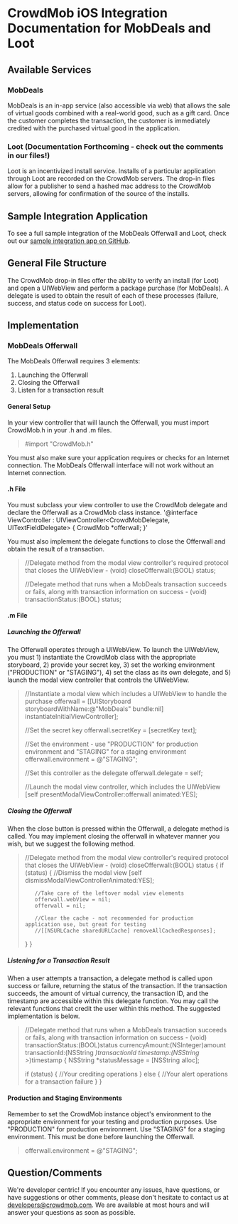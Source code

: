 # CrowdMob iOS Integration Documentation for MobDeals and Loot

## Available Services
### MobDeals
MobDeals is an in-app service (also accessible via web) that allows the sale of virtual goods combined with a real-world good, such as a gift card.  Once the customer completes the transaction, the customer is immediately credited with the purchased virtual good in the application.

### Loot (Documentation Forthcoming - check out the comments in our files!)
Loot is an incentivized install service. Installs of a particular application through Loot are recorded on the CrowdMob servers. The drop-in files allow for a publisher to send a hashed mac address to the CrowdMob servers, allowing for confirmation of the source of the installs.

## Sample Integration Application
To see a full sample integration of the MobDeals Offerwall and Loot, check out our [sample integration app on GitHub](https://github.com/crowdmob/ios-sample-integration).

## General File Structure
The CrowdMob drop-in files offer the ability to verify an install (for Loot) and open a UIWebView and perform a package purchase (for MobDeals). A delegate is used to obtain the result of each of these processes (failure, success, and status code on success for Loot).

## Implementation
### MobDeals Offerwall
The MobDeals Offerwall requires 3 elements:
1. Launching the Offerwall
2. Closing the Offerwall
3. Listen for a transaction result

#### General Setup
In your view controller that will launch the Offerwall, you must import CrowdMob.h in your .h and .m files.
>\#import "CrowdMob.h"

You must also make sure your application requires or checks for an Internet connection. The MobDeals Offerwall interface will not work without an Internet connection.

#### .h File
You must subclass your view controller to use the CrowdMob delegate and declare the Offerwall as a CrowdMob class instance.
'@interface ViewController : UIViewController<CrowdMobDelegate, UITextFieldDelegate>
{
    CrowdMob *offerwall;
}'

You must also implement the delegate functions to close the Offerwall and obtain the result of a transaction.
>//Delegate method from the modal view controller's required protocol that closes the UIWebView
>\- (void) closeOfferwall:(BOOL) status;
>
>//Delegate method that runs when a MobDeals transaction succeeds or fails, along with transaction information on success
>\- (void) transactionStatus:(BOOL) status;

#### .m File
##### Launching the Offerwall
The Offerwall operates through a UIWebView. To launch the UIWebView, you must 1) instantiate the CrowdMob class with the appropriate storyboard, 2) provide your secret key, 3) set the working environment ("PRODUCTION" or "STAGING"), 4) set the class as its own delegate, and 5) launch the modal view controller that controls the UIWebView.
>//Instantiate a modal view which includes a UIWebView to handle the purchase
>offerwall = [[UIStoryboard storyboardWithName:@"MobDeals" bundle:nil] instantiateInitialViewController];
>
>//Set the secret key
>offerwall.secretKey = [secretKey text];
>
>//Set the environment - use "PRODUCTION" for production environment and "STAGING" for a staging environment
>offerwall.environment = @"STAGING";
>
>//Set this controller as the delegate
>offerwall.delegate = self;
>
>//Launch the modal view controller, which includes the UIWebView
>[self presentModalViewController:offerwall animated:YES];

##### Closing the Offerwall
When the close button is pressed within the Offerwall, a delegate method is called. You may implement closing the offerwall in whatever manner you wish, but we suggest the following method.
>//Delegate method from the modal view controller's required protocol that closes the UIWebView
>\- (void) closeOfferwall:(BOOL) status
>{
>    if (status) {
>        //Dismiss the modal view
>        [self dismissModalViewControllerAnimated:YES];
>        
>        //Take care of the leftover modal view elements
>        offerwall.webView = nil;
>        offerwall = nil;
>        
>        //Clear the cache - not recommended for production application use, but great for testing
>        //[[NSURLCache sharedURLCache] removeAllCachedResponses];
>    }
>}

##### Listening for a Transaction Result
When a user attempts a transaction, a delegate method is called upon success or failure, returning the status of the transaction. If the transaction succeeds, the amount of virtual currency, the transaction ID, and the timestamp are accessible within this delegate function. You may call the relevant functions that credit the user within this method. The suggested implementation is below.
>//Delegate method that runs when a MobDeals transaction succeeds or fails, along with transaction information on success
>\- (void) transactionStatus:(BOOL)status currencyAmount:(NSInteger)amount transactionId:(NSString *)transactionId timestamp:(NSString >*)timestamp
>{
>    NSString *statusMessage = [NSString alloc];
>    
>    if (status) {
>        //Your crediting operations
>    }
>    else {
>        //Your alert operations for a transaction failure
>    }
>}

#### Production and Staging Environments
Remember to set the CrowdMob instance object's environment to the appropriate environment for your testing and production purposes. Use "PRODUCTION" for production environment. Use "STAGING" for a staging environment. This must be done before launching the Offerwall.
>offerwall.environment = @"STAGING";

## Question/Comments
We're developer centric! If you encounter any issues, have questions, or have suggestions or other comments, please don't hesitate to contact us at developers@crowdmob.com. We are available at most hours and will answer your questions as soon as possible.
